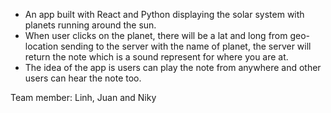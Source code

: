- An app built with React and Python displaying the solar system with planets running around the sun.
- When user clicks on the planet, there will be a lat and long from geo-location sending to the server with the name of planet, the server will return the note which is a sound represent for where you are at.
- The idea of the app is users can play the note from anywhere and other users can hear the note too.

Team member: Linh, Juan and Niky
